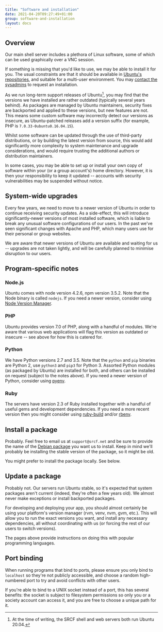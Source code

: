 ```yaml
---
title: "Software and installation"
date: 2021-04-20T09:27:49+01:00
group: software-and-installation
layout: docs
---
```


## Overview

Our main shell server includes a plethora of Linux software, some of
which can be used graphically over a VNC session.

If something is missing that you'd like to use, we may be able to
install it for you. The usual constraints are that it should be
available in [Ubuntu's repositories](https://packages.ubuntu.com), and
suitable for a multi-user environment. You may [contact the
sysadmins](https://www.srcf.net/contact) to request an installation.

As we run long-term support releases of Ubuntu[^1], you may find that
the versions we have installed are rather outdated (typically several
years behind). As packages are managed by Ubuntu maintainers, security
fixes are backported and applied to these versions, but new features are
not. This means some custom software may incorrectly detect our versions
as insecure, as Ubuntu-patched releases add a version suffix (for
example, PHP is `7.0.33-0ubuntu0.16.04.15`).

Whilst some software can be updated through the use of third-party
distributions, or by building the latest version from source, this would
add significantly more complexity to system maintenance and upgrade
considerations, and would require trusting the additional authors or
distribution maintainers.

In some cases, you may be able to set up or install your own copy of
software within your (or a group account's) home directory. However, it
is then your responsibility to keep it updated -- accounts with security
vulnerabilities may be suspended without notice.

## System-wide upgrades

Every few years, we need to move to a newer version of Ubuntu in order
to continue receiving security updates. As a side-effect, this will
introduce significantly-newer versions of most installed software, which
is liable to break any unusual software configurations of our users. In
the past we've seen significant changes with Apache and PHP, which many
users use for their personal or group websites.

We are aware that newer versions of Ubuntu are available and waiting for
us -- upgrades are not taken lightly, and will be carefully planned to
minimise disruption to our users.

## Program-specific notes

### Node.js

Ubuntu comes with node version 4.2.6, npm version 3.5.2. Note that the
Node binary is called `nodejs`. If you need a newer version, consider
using [Node Version Manager](https://github.com/nvm-sh/nvm).

### PHP

Ubuntu provides version 7.0 of PHP, along with a handful of modules.
We're aware that various web applications will flag this version as
outdated or insecure -- see above for how this is catered for.

### Python

We have Python versions 2.7 and 3.5. Note that the `python` and `pip`
binaries are Python 2, use `python3` and `pip3` for Python 3. Assorted
Python modules (as packaged by Ubuntu) are installed for both, and
others can be installed on request (subject to the notes above). If you
need a newer version of Python, consider using
[pyenv](https://github.com/pyenv/pyenv).

### Ruby

The servers have version 2.3 of Ruby installed together with a handful
of useful gems and development dependencies. If you need a more recent
version then you might consider using
[ruby-build](https://github.com/rbenv/ruby-build) and/or
[rbenv](https://github.com/rbenv/rbenv).

## Install a package

Probably. Feel free to email us at `support@srcf.net` and be sure to
provide the name of the [Debian
package](https://www.debian.org/distrib/packages#search_packages) you
want us to install. Keep in mind we'll probably be installing the
stable version of the package, so it might be old.

You might prefer to install the package locally. See below.

## Update a package

Probably not. Our servers run Ubuntu stable, so it's expected that
system packages aren't current (indeed, they're often a few years
old). We almost never make exceptions or install backported packages.

For developing and deploying your app, you should almost certainly be
using your platform's version manager (rvm, venv, nvm, gvm, etc.). This
will allow you to run the exact versions you want, and install any
necessary dependencies, all without coordinating with us (or forcing the
rest of our users to switch versions).

The pages above provide instructions on doing this with popular
programming languages.

## Port binding

When running programs that bind to ports, please ensure you only bind to
`localhost` so they're not publicly accessible, and choose a random
high-numbered port to try and avoid conflicts with other users.

If you're able to bind to a UNIX socket instead of a port, this has several benefits: the socket is subject to filesystem permissions so only
you or a society account can access it, and you are free to choose a
unique path for it.

[^1]: At the time of writing, the SRCF shell and web servers both run
    Ubuntu 20.04.

